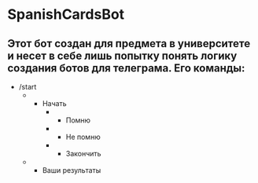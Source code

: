 # SpanishCardsBot
Этот бот создан для предмета в университете и несет в себе лишь попытку понять логику создания ботов для телеграма. 
 Его команды:
-----------------------------------
+ /start
    * - Начать
        + - Помню
        + - Не помню
        + - Закончить
    * - Ваши результаты
   
